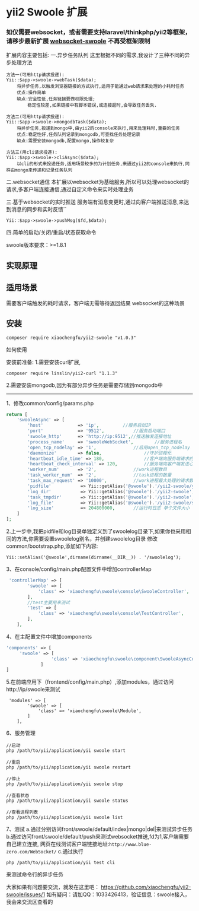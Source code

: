 # yii2 Swoole 扩展

### 如仅需要websocket，或者需要支持laravel/thinkphp/yii2等框架，请移步最新扩展 [websocket-swoole](https://github.com/xiaochengfu/websocket-swoole) 不再受框架限制


扩展内容主要包括:
一.异步任务队列
这里根据不同的需求,我设计了三种不同的异步处理方法
```
方法一(可用http请求投递):
Yii::$app->swoole->webTask($data);
    将异步任务,以触发浏览器链接的方式执行,适用于能通过web请求来处理的小耗时任务
    优点:操作简单
    缺点:安全性低,任务链接要做权限处理;
        稳定性较差,如果链接中有脚本错误,或连接超时,会导致任务丢失.

方法二(可用http请求投递):
Yii::$app->swoole->mongodbTask($data);
    将异步任务,投递到mongo中,由yii2的console来执行,用来处理耗时,重要的任务
    优点:稳定性好,任务队列记录到mongodb,可查找任务处理记录
    缺点:需要安装mongodb,配置mongo,操作较复杂

方法三(用cli请求投递):
Yii::$app->swoole->cliAsync($data);
    以cli的形式来投递任务,适用场景较多的为计划任务,来通过yii2的console来执行,同样由mongo来传递和记录任务队列
```

二.websocket通信
本扩展以websocket为基础服务,所以可以处理websocket的请求,多客户端连接通信,通过自定义命令来实时处理业务

三.基于websocket的实时推送
服务端有消息变更时,通过向客户端推送消息,来达到消息的同步和实时反馈``
```
Yii::$app->swoole->pushMsg($fd,$data);
```

四.简单的启动/关闭/重启/状态获取命令


swoole版本要求：>=1.8.1

实现原理
------------

适用场景
------------
需要客户端触发的耗时请求，客户端无需等待返回结果
websocket的这种场景

安装
------------
```
composer require xiaochengfu/yii2-swoole "v1.0.3"
```

如何使用

安装前准备:
1.需要安装curl扩展,
```
composer require linslin/yii2-curl "1.1.3"
```
2.需要安装mongodb,因为有部分异步任务是需要存储到mongodb中


-----
1、修改common/config/params.php
```php
return [
    'swooleAsync' => [
        'host'             => 'ip', 		//服务启动IP
        'port'             => '9512',      		//服务启动端口
        'swoole_http'      => 'http://ip:9512',//推送触发连接地址
        'process_name'     => 'swooleWebSocket',		//服务进程名
        'open_tcp_nodelay' => '1',         		//启用open_tcp_nodelay
        'daemonize'        => false,				//守护进程化
        'heartbeat_idle_time' => 180,               //客户端向服务端请求的间隔时间,单位秒(s)
        'heartbeat_check_interval' => 120,          //服务端向客户端发送心跳包的间隔时间，两参数要配合使用,单位秒(s)
        'worker_num'       => '2',				//work进程数目
        'task_worker_num'  => '2',				//task进程的数量
        'task_max_request' => '10000',			//work进程最大处理的请求数
        'pidfile'           => Yii::getAlias('@swoole').'/yii2-swoole/yii2-swoole.pid',
        'log_dir'           => Yii::getAlias('@swoole').'/yii2-swoole',
        'task_tmpdir'       => Yii::getAlias('@swoole').'/yii2-swoole',
        'log_file'          => Yii::getAlias('@swoole').'/yii2-swoole/swoole.log',
        'log_size'          => 204800000,       //运行时日志 单个文件大小
    ]
];
```
2.上一步中,我把pidfile和log目录单独定义到了swoolelog目录下,如果你也采用相同的方法,你需要设置swoolelog别名，并创建swoolelog目录
修改common/bootstrap.php,添加如下内容:
```
Yii::setAlias('@swoole',dirname(dirname(__DIR__)) . '/swoolelog');
```

3、在console/config/main.php配置文件中增加controllerMap
```php
 'controllerMap' => [
        'swoole' => [
            'class' => 'xiaochengfu\swoole\console\SwooleController',
        ],
        //test主要用来测试
        'test' => [
            'class' => 'xiaochengfu\swoole\console\TestController',
        ],
    ],
```

4、在主配置文件中增加components
```php
'components' => [
     'swoole' => [
                 'class' => 'xiaochengfu\swoole\component\SwooleAsyncComponent',
             ]
]
```
5.在前端应用下（frontend/config/main.php）,添加modules，通过访问http://ip/swoole来测试
```
 'modules' => [
        'swoole' => [
            'class' => 'xiaochengfu\swoole\Module',
        ]
    ],
```

6、服务管理
```
//启动
php /path/to/yii/application/yii swoole start
 
//重启
php /path/to/yii/application/yii swoole restart

//停止
php /path/to/yii/application/yii swoole stop

//查看状态
php /path/to/yii/application/yii swoole status

//查看进程列表
php /path/to/yii/application/yii swoole list

```

7、测试
a.通过分别访问front/swoole/default/index|mongo|del|来测试异步任务
b.通过访问front/swoole/default/push来测试websocket推送,fd为1,客户端需要自己建立连接,
网页在线测试客户端链接地址:`http://www.blue-zero.com/WebSocket/`
c.通过执行
```
php /path/to/yii/application/yii test cli
```
来测试命令行的异步任务

大家如果有问题要交流，就发在这里吧：
https://github.com/xiaochengfu/yii2-swoole/issues/1
如有疑问：请加QQ：1033426413，验证信息：swoole接入，我会来交流区查看的

